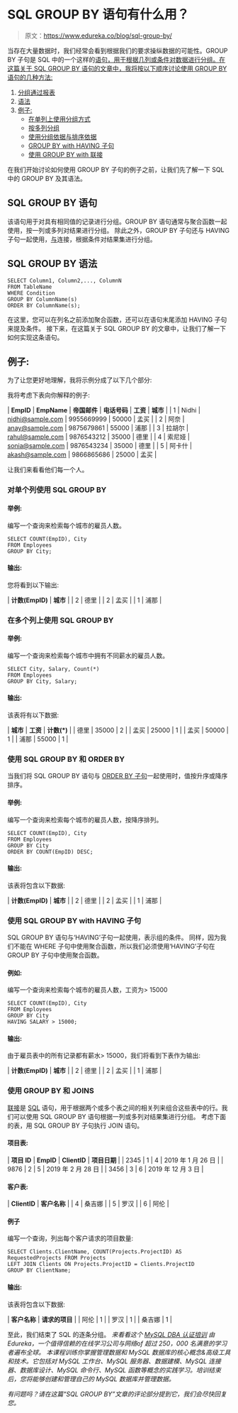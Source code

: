 # SQL GROUP BY 语句有什么用？

> 原文：<https://www.edureka.co/blog/sql-group-by/>

当存在大量数据时，我们经常会看到根据我们的要求操纵数据的可能性。GROUP BY 子句是 SQL 中的一个这样的[语句，用于根据几列或条件对数据进行分组。在这篇关于 SQL GROUP BY 语句的文章中，我将按以下顺序讨论使用 GROUP BY 语句的几种方法:](https://www.edureka.co/blog/sql-commands)

1.  [分组通过报表](#groupby)
2.  [语法](#syntax)
3.  [例子:](#examples)
    *   [在单列上使用分组方式](#groupbyonsinglecolumn)
    *   [按多列分组](#groupbyonmultiplecolumn)
    *   [使用分组依据与排序依据](#groupbywithorderby)
    *   [GROUP BY with HAVING 子句](#groupbywithhaving)
    *   [使用 GROUP BY with 联接](#groupbywithjoins)

在我们开始讨论如何使用 GROUP BY 子句的例子之前，让我们先了解一下 SQL 中的 GROUP BY 及其语法。

## **SQL GROUP BY 语句**

该语句用于对具有相同值的记录进行分组。GROUP BY 语句通常与聚合函数一起使用，按一列或多列对结果进行分组。 除此之外，GROUP BY 子句还与 HAVING 子句一起使用，[与](https://www.edureka.co/blog/sql-joins-types)连接，根据条件对结果集进行分组。

## **SQL GROUP BY 语法**

```
SELECT Column1, Column2,..., ColumnN
FROM TableName
WHERE Condition
GROUP BY ColumnName(s)
ORDER BY ColumnName(s);

```

在这里，您可以在列名之前添加聚合函数，还可以在语句末尾添加 HAVING 子句来提及条件。 接下来，在这篇关于 SQL GROUP BY 的文章中，让我们了解一下如何实现这条语句。

## **例子:**

为了让您更好地理解，我将示例分成了以下几个部分:

我将考虑下表向你解释的例子:

| **EmpID** | **EmpName** | **帝国邮件** | **电话号码** | **工资** | **城市** |
| 1 | Nidhi | nidhi@sample.com | 9955669999 | 50000 | 孟买 |
| 2 | 阿奈 | anay@sample.com | 9875679861 | 55000 | 浦那 |
| 3 | 拉胡尔 | rahul@sample.com | 9876543212 | 35000 | 德里 |
| 4 | 索尼娅 | sonia@sample.com | 9876543234 | 35000 | 德里 |
| 5 | 阿卡什 | akash@sample.com | 9866865686 | 25000 | 孟买 |

让我们来看看他们每一个人。

### **对单个列使用 SQL GROUP BY**

#### **举例:**

编写一个查询来检索每个城市的雇员人数。

```
SELECT COUNT(EmpID), City
FROM Employees
GROUP BY City;

```

#### **输出:**

您将看到以下输出:

| **计数(EmpID)** | **城市** |
| 2 | 德里 |
| 2 | 孟买 |
| 1 | 浦那 |

### **在多个列上使用 SQL GROUP BY**

#### **举例:**

编写一个查询来检索每个城市中拥有不同薪水的雇员人数。

```
SELECT City, Salary, Count(*)
FROM Employees
GROUP BY City, Salary;

```

#### **输出:**

该表将有以下数据:

| **城市** | **工资** | **计数(*)** |
| 德里 | 35000 | 2 |
| 孟买 | 25000 | 1 |
| 孟买 | 50000 | 1 |
| 浦那 | 55000 | 1 |

### **使用 SQL GROUP BY 和 ORDER BY**

当我们将 SQL GROUP BY 语句与 [ORDER BY 子句](https://www.edureka.co/blog/order-by-in-sql)一起使用时，值按升序或降序排序。

#### **举例:**

编写一个查询来检索每个城市的雇员人数，按降序排列。

```
SELECT COUNT(EmpID), City
FROM Employees
GROUP BY City
ORDER BY COUNT(EmpID) DESC;

```

#### **输出:**

该表将包含以下数据:

| **计数(EmpID)** | **城市** |
| 2 | 德里 |
| 2 | 孟买 |
| 1 | 浦那 |

### **使用 SQL GROUP BY with HAVING 子句**

SQL GROUP BY 语句与‘HAVING’子句一起使用，表示组的条件。 同样，因为我们不能在 WHERE 子句中使用聚合函数，所以我们必须使用‘HAVING’子句在 GROUP BY 子句中使用聚合函数。

#### **例如:**

编写一个查询来检索每个城市的雇员人数，工资为> 15000

```
SELECT COUNT(EmpID), City
FROM Employees
GROUP BY City
HAVING SALARY > 15000;

```

#### **输出:**

由于雇员表中的所有记录都有薪水> 15000，我们将看到下表作为输出:

| **计数(EmpID)** | **城市** |
| 2 | 德里 |
| 2 | 孟买 |
| 1 | 浦那 |

### **使用 GROUP BY 和 JOINS**

[联接](https://www.edureka.co/blog/sql-joins-types)是 [SQL](https://www.edureka.co/blog/what-is-sql/) 语句，用于根据两个或多个表之间的相关列来组合这些表中的行。我们可以使用 SQL GROUP BY 语句根据一列或多列对结果集进行分组。 考虑下面的表，用 SQL GROUP BY 子句执行 JOIN 语句。

#### **项目表:**

| **项目 ID** | **EmpID** | **ClientID** | **项目日期** |
| 2345 | 1 | 4 | 2019 年 1 月 26 日 |
| 9876 | 2 | 5 | 2019 年 2 月 28 日 |
| 3456 | 3 | 6 | 2019 年 12 月 3 日 |

#### **客户表:**

| **ClientID** | **客户名称** |
| 4 | 桑吉娜 |
| 5 | 罗汉 |
| 6 | 阿伦 |

#### **例子**

编写一个查询，列出每个客户请求的项目数量:

```
SELECT Clients.ClientName, COUNT(Projects.ProjectID) AS RequestedProjects FROM Projects
LEFT JOIN Clients ON Projects.ProjectID = Clients.ProjectID
GROUP BY ClientName;

```

#### **输出:**

该表将包含以下数据:

| **客户名称** | **请求的项目** |
| 阿伦 | 1 |
| 罗汉 | 1 |
| 桑吉娜 | 1 |

至此，我们结束了 SQL 的逐条分组。 *来看看这个* [*MySQL DBA 认证培训*](https://www.edureka.co/mysql-dba) *由 Edureka，一个值得信赖的在线学习公司与网络*o*f 超过 250，000 名满意的学习者遍布全球。* *本课程训练你掌握管理数据和 MySQL 数据库的核心概念&高级工具和技术。它包括对 MySQL 工作台、MySQL 服务器、数据建模、MySQL 连接器、数据库设计、MySQL 命令行、MySQL 函数等概念的实践学习。培训结束后，您将能够创建和管理自己的 MySQL 数据库并管理数据。*

*有问题吗？请在这篇“SQL GROUP BY”文章的评论部分提到它，我们会尽快回复您。*